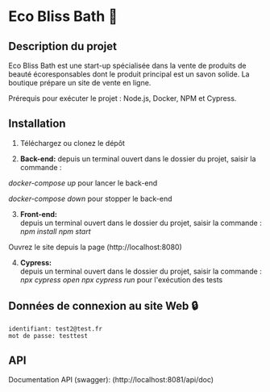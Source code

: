 # Eco Bliss Bath 🧼

## Description du projet

Eco Bliss Bath est une start-up spécialisée dans la vente de produits de beauté écoresponsables dont le produit principal est un savon solide. La boutique prépare un site de vente en ligne.

Prérequis pour exécuter le projet : Node.js, Docker, NPM et Cypress.

## Installation

1. Téléchargez ou clonez le dépôt  
  
2. **Back-end:** 
depuis un terminal ouvert dans le dossier du projet, saisir la commande :

  _docker-compose up_  pour lancer le back-end
  
  _docker-compose down_  pour stopper le back-end

3. **Front-end:**  
depuis un terminal ouvert dans le dossier du projet, saisir la commande :  
  _npm install_
  _npm start_
  
Ouvrez le site depuis la page (http://localhost:8080)  
   
4. **Cypress:**  
depuis un terminal ouvert dans le dossier du projet, saisir la commande :
    _npx cypress open_
    _npx cypress run_    pour l'exécution des tests

## Données de connexion au site Web 🔒

    identifiant: test2@test.fr 
    mot de passe: testtest

## API

Documentation API (swagger): (http://localhost:8081/api/doc)
